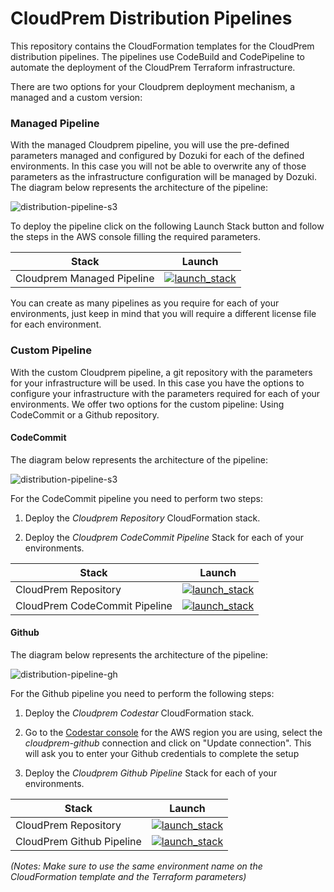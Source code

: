 # CloudPrem Distribution Pipelines

This repository contains the CloudFormation templates for the CloudPrem distribution pipelines. The pipelines use CodeBuild and CodePipeline to automate the deployment of the CloudPrem Terraform infrastructure.

There are two options for your Cloudprem deployment mechanism, a managed and a custom version:

### Managed Pipeline

With the managed Cloudprem pipeline, you will use the pre-defined parameters managed and configured by Dozuki for each of the defined environments. In this case you will not be able to overwrite any of those parameters as the infrastructure configuration will be managed by Dozuki. The diagram below represents the architecture of the pipeline:

![distribution-pipeline-s3](https://app.lucidchart.com/publicSegments/view/07ae6aa6-5e42-40a3-8f20-3b3edf056286/image.png)

To deploy the pipeline click on the following Launch Stack button and follow the steps in the AWS console filling the required parameters.

| Stack  | Launch  |
|---|---|
| Cloudprem Managed Pipeline  |  [![launch_stack](https://s3.amazonaws.com/cloudformation-examples/cloudformation-launch-stack.png)](https://console.aws.amazon.com/cloudformation/home?region=us-west-2#/stacks/new?stackName=cloudprem-pipeline-dev&templateURL=https://s3.amazonaws.com/nclouds-cloudprem-assets/s3_pipeline.yml) |

You can create as many pipelines as you require for each of your environments, just keep in mind that you will require a different license file for each environment.

### Custom Pipeline

With the custom Cloudprem pipeline, a git repository with the parameters for your infrastructure will be used. In this case you have the options to configure your infrastructure with the parameters required for each of your environments. We offer two options for the custom pipeline: Using CodeCommit or a Github repository.

#### CodeCommit

The diagram below represents the architecture of the pipeline:

![distribution-pipeline-s3](https://app.lucidchart.com/publicSegments/view/b5bb6ea2-f6e3-4145-ba26-1c8dfda53f7a/image.png)

For the CodeCommit pipeline you need to perform two steps:

1. Deploy the *Cloudprem Repository* CloudFormation stack.

2. Deploy the *Cloudprem CodeCommit Pipeline* Stack for each of your environments.


| Stack  | Launch  |
|---|---|
| CloudPrem Repository  |  [![launch_stack](https://s3.amazonaws.com/cloudformation-examples/cloudformation-launch-stack.png)](https://console.aws.amazon.com/cloudformation/home?region=us-west-2#/stacks/new?stackName=cloudprem-repository&templateURL=https://s3.amazonaws.com/nclouds-cloudprem-assets/codecommit.yml) |
| CloudPrem CodeCommit Pipeline   |  [![launch_stack](https://s3.amazonaws.com/cloudformation-examples/cloudformation-launch-stack.png)](https://console.aws.amazon.com/cloudformation/home?region=us-west-2#/stacks/new?stackName=cloudprem-pipeline-dev&templateURL=https://s3.amazonaws.com/nclouds-cloudprem-assets/cc_pipeline.yml) |

#### Github

The diagram below represents the architecture of the pipeline:

![distribution-pipeline-gh](https://app.lucidchart.com/publicSegments/view/fec46c8d-2253-47f2-98d4-57c923307f61/image.png)

For the Github pipeline you need to perform the following steps:

1. Deploy the *Cloudprem Codestar* CloudFormation stack.

2. Go to the [Codestar console](https://us-west-2.console.aws.amazon.com/codesuite/codestar/projects) for the AWS region you are using, select the *cloudprem-github* connection and click on "Update connection". This will ask you to enter your Github credentials to complete the setup

3. Deploy the *Cloudprem Github Pipeline* Stack for each of your environments.


| Stack  | Launch  |
|---|---|
| CloudPrem Repository  |  [![launch_stack](https://s3.amazonaws.com/cloudformation-examples/cloudformation-launch-stack.png)](https://console.aws.amazon.com/cloudformation/home?region=us-west-2#/stacks/new?stackName=cloudprem-repository&templateURL=https://s3.amazonaws.com/nclouds-cloudprem-assets/codecommit.yml) |
| CloudPrem Github Pipeline   |  [![launch_stack](https://s3.amazonaws.com/cloudformation-examples/cloudformation-launch-stack.png)](https://console.aws.amazon.com/cloudformation/home?region=us-west-2#/stacks/new?stackName=cloudprem-pipeline-dev&templateURL=https://s3.amazonaws.com/nclouds-cloudprem-assets/github_pipeline.yml) |

*(Notes: Make sure to use the same environment name on the CloudFormation template and the Terraform parameters)*